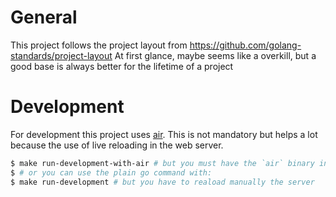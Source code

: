 # General

This project follows the project layout from https://github.com/golang-standards/project-layout
At first glance, maybe seems like a overkill, but a good base is always better
for the lifetime of a project

# Development

For development this project uses [air](https://github.com/cosmtrek/air).
This is not mandatory but helps a lot because the use of live reloading in the web
server.

```sh
$ make run-development-with-air # but you must have the `air` binary in your PATH
$ # or you can use the plain go command with:
$ make run-development # but you have to reaload manually the server
```
